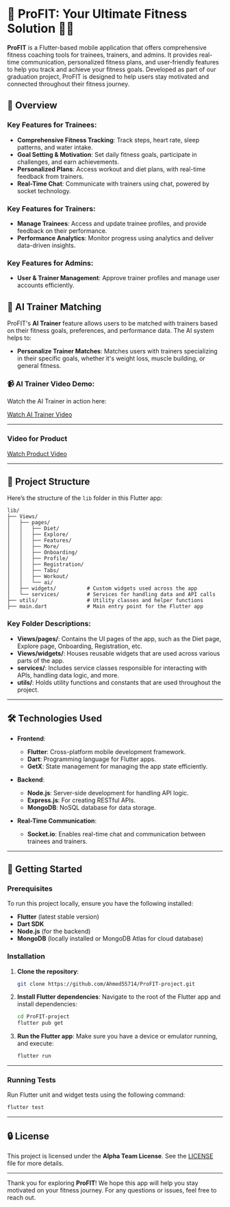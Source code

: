 # 🚀 ProFIT: Your Ultimate Fitness Solution 📱💪

**ProFIT** is a Flutter-based mobile application that offers comprehensive fitness coaching tools for trainees, trainers, and admins. It provides real-time communication, personalized fitness plans, and user-friendly features to help you track and achieve your fitness goals. Developed as part of our graduation project, ProFIT is designed to help users stay motivated and connected throughout their fitness journey.

## 🌟 Overview

### Key Features for Trainees:
- **Comprehensive Fitness Tracking**: Track steps, heart rate, sleep patterns, and water intake.
- **Goal Setting & Motivation**: Set daily fitness goals, participate in challenges, and earn achievements.
- **Personalized Plans**: Access workout and diet plans, with real-time feedback from trainers.
- **Real-Time Chat**: Communicate with trainers using chat, powered by socket technology.

### Key Features for Trainers:
- **Manage Trainees**: Access and update trainee profiles, and provide feedback on their performance.
- **Performance Analytics**: Monitor progress using analytics and deliver data-driven insights.

### Key Features for Admins:
- **User & Trainer Management**: Approve trainer profiles and manage user accounts efficiently.

## 🎯 AI Trainer Matching

ProFIT's **AI Trainer** feature allows users to be matched with trainers based on their fitness goals, preferences, and performance data. The AI system helps to:

- **Personalize Trainer Matches**: Matches users with trainers specializing in their specific goals, whether it's weight loss, muscle building, or general fitness.

### 📹 AI Trainer Video Demo:

Watch the AI Trainer in action here:

[Watch AI Trainer Video](https://github.com/user-attachments/assets/41232a1e-b9b4-46f4-afe6-a07a19417e1e)

---

### Video for Product

[Watch Product Video](https://github.com/user-attachments/assets/381b080a-e4ce-4275-8a35-68eaf85db89c)

---

## 📂 Project Structure

Here’s the structure of the `lib` folder in this Flutter app:

```
lib/
├── Views/
│   ├── pages/
│   │   ├── Diet/
│   │   ├── Explore/
│   │   ├── Features/
│   │   ├── More/
│   │   ├── Onboarding/
│   │   ├── Profile/
│   │   ├── Registration/
│   │   ├── Tabs/
│   │   ├── Workout/
│   │   └── ai/
│   ├── widgets/          # Custom widgets used across the app
│   └── services/         # Services for handling data and API calls
├── utils/                # Utility classes and helper functions
├── main.dart             # Main entry point for the Flutter app
```

### Key Folder Descriptions:
- **Views/pages/**: Contains the UI pages of the app, such as the Diet page, Explore page, Onboarding, Registration, etc.
- **Views/widgets/**: Houses reusable widgets that are used across various parts of the app.
- **services/**: Includes service classes responsible for interacting with APIs, handling data logic, and more.
- **utils/**: Holds utility functions and constants that are used throughout the project.

---

## 🛠️ Technologies Used

- **Frontend**:
  - **Flutter**: Cross-platform mobile development framework.
  - **Dart**: Programming language for Flutter apps.
  - **GetX**: State management for managing the app state efficiently.

- **Backend**:
  - **Node.js**: Server-side development for handling API logic.
  - **Express.js**: For creating RESTful APIs.
  - **MongoDB**: NoSQL database for data storage.

- **Real-Time Communication**:
  - **Socket.io**: Enables real-time chat and communication between trainees and trainers.

---

## 🚀 Getting Started

### Prerequisites

To run this project locally, ensure you have the following installed:
- **Flutter** (latest stable version)
- **Dart SDK**
- **Node.js** (for the backend)
- **MongoDB** (locally installed or MongoDB Atlas for cloud database)

### Installation

1. **Clone the repository**:
   ```bash
   git clone https://github.com/Ahmed55714/ProFIT-project.git
   ```

2. **Install Flutter dependencies**:
   Navigate to the root of the Flutter app and install dependencies:
   ```bash
   cd ProFIT-project
   flutter pub get
   ```

3. **Run the Flutter app**:
   Make sure you have a device or emulator running, and execute:
   ```bash
   flutter run
   ```

---

### Running Tests

Run Flutter unit and widget tests using the following command:
```bash
flutter test
```

---

## 🔒 License

This project is licensed under the **Alpha Team License**. See the [LICENSE](LICENSE) file for more details.

---

Thank you for exploring **ProFIT**! We hope this app will help you stay motivated on your fitness journey. For any questions or issues, feel free to reach out.

